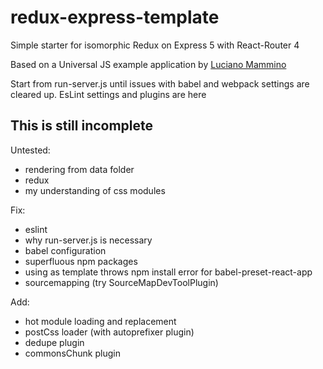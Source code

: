 # redux-express-template
Simple starter for isomorphic Redux on Express 5 with React-Router 4

Based on a Universal JS example application by [Luciano Mammino](https://github.com/lmammino)

Start from run-server.js until issues with babel and webpack settings are cleared up.
EsLint settings and plugins are here

This is still incomplete
-----------------------
Untested:
- rendering from data folder
- redux
- my understanding of css modules

Fix:
- eslint
- why run-server.js is necessary
- babel configuration
- superfluous npm packages
- using as template throws npm install error for babel-preset-react-app
- sourcemapping (try SourceMapDevToolPlugin)

Add:
- hot module loading and replacement
- postCss loader (with autoprefixer plugin)
- dedupe plugin
- commonsChunk plugin
